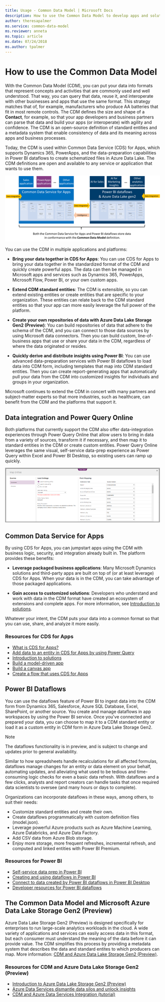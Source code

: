 ```yaml
---
title: Usage - Common Data Model | Microsoft Docs
description: How to use the Common Data Model to develop apps and solutions.
author: theresapalmer
ms.service: common-data-model
ms.reviewer: anneta
ms.topic: article
ms.date: 07/24/2018
ms.author: tpalmer
---
```


# How to use the Common Data Model

With the Common Data Model (CDM), you can put your data into formats that represent concepts and activities that are commonly used and well understood. That way, you can query that data, reuse it, and interoperate with other businesses and apps that use the same format. This strategy matches that of, for example, manufacturers who produce AA batteries that fit in most remote controls. The CDM defines the size and shape of a **Contact**, for example, so that your app developers and business partners can parse that data and build your apps (or interoperate) with agility and confidence. The CDM is an open-source definition of standard entities and a metadata system that enable consistency of data and its meaning across apps and business processes.

Today, the CDM is used within Common Data Service (CDS) for Apps, which supports Dynamics 365, PowerApps, and the data-preparation capabilities in Power BI dataflows to create schematized files in Azure Data Lake. The CDM definitions are open and available to any service or application that wants to use them.

![Common Data Model with CDS for Apps](media/cdm-with-cds.png "Common Data Model with CDS for Apps")

You can use the CDM in multiple applications and platforms:

- **Bring your data together in CDS for Apps**: You can use CDS for Apps to bring your data together in the standardized format of the CDM and quickly create powerful apps. The data can then be managed in Microsoft apps and services such as Dynamics 365, PowerApps, Microsoft Flow, Power BI, or your own custom apps.

- **Extend CDM standard entities**: The CDM is extensible, so you can extend existing entities or create entities that are specific to your organization. These entities can relate back to the CDM standard entities so that your app can more easily leverage the full power of the platform.

- **Create your own repositories of data with Azure Data Lake Storage Gen2 (Preview)**: You can build repositories of data that adhere to the schema of the CDM, and you can connect to those data sources by using Microsoft data connectors. Then you can build custom, line-of-business apps that use or share your data in the CDM, regardless of where the data originated or resides.

- **Quickly derive and distribute insights using Power BI**: You can use advanced data-preparation services with Power BI dataflows to load data into CDM form, including templates that map into CDM standard entities. Then you can create report-generating apps that automatically pull your data from the CDM into customized insights for individuals and groups in your organization.

Microsoft continues to extend the CDM in concert with many partners and subject-matter experts so that more industries, such as healthcare, can benefit from the CDM and the platforms that support it.

## Data integration and Power Query Online

Both platforms that currently support the CDM also offer data-integration experiences through Power Query Online that allow users to bring in data from a variety of sources, transform it if necessary, and then map it to standard entities in the CDM or create custom entities. Power Query Online leverages the same visual, self-service data-prep experience as Power Query within Excel and Power BI Desktop, so existing users can ramp up quickly.

![Map data with entities in CDM](media/cdm-map-entities.png "Map data with entities in CDM")

## Common Data Service for Apps

By using CDS for Apps, you can jumpstart apps using the CDM with business logic, security, and integration already built in. The platform provides these benefits:

- **Leverage packaged business applications**: Many Microsoft Dynamics solutions and third-party apps are built on top of (or at least leverage) CDS for Apps. When your data is in the CDM, you can take advantage of those packaged applications.

- **Gain access to customized solutions**: Developers who understand and work with data in the CDM format have created an ecosystem of extensions and complete apps. For more information, see [Introduction to solutions](https://docs.microsoft.com/powerapps/developer/common-data-service/introduction-solutions).

Whatever your intent, the CDM puts your data into a common format so that you can use, share, and analyze it more easily.

### Resources for CDS for Apps

- [What is CDS for Apps?](https://docs.microsoft.com/powerapps/maker/common-data-service/data-platform-intro)
- [Add data to an entity in CDS for Apps by using Power Query](https://docs.microsoft.com/powerapps/maker/common-data-service/data-platform-cds-newentity-pq)
- [Introduction to solutions](https://docs.microsoft.com/powerapps/developer/common-data-service/introduction-solutions)
- [Build a model-driven app](https://docs.microsoft.com/powerapps/maker/model-driven-apps/model-driven-app-overview)
- [Build a canvas app](https://docs.microsoft.com/powerapps/maker/canvas-apps/getting-started)
- [Create a flow that uses CDS for Apps](https://docs.microsoft.com/flow/common-data-model-intro)

## Power BI Dataflows

You can use the dataflows feature of Power BI to ingest data into the CDM form from Dynamics 365, Salesforce, Azure SQL Database, Excel, SharePoint, or another source. You create and manage dataflows in app workspaces by using the Power BI service. Once you've connected and prepared your data, you can choose to map it to a CDM standard entity or load it as a custom entity in CDM form in Azure Data Lake Storage Gen2.

> [!NOTE]
> The dataflows functionality is in preview, and is subject to change and updates prior to general availability.

Similar to how spreadsheets handle recalculations for all affected formulas, dataflows manage changes for an entity or data element on your behalf, automating updates, and alleviating what used to be tedious and time-consuming logic checks for even a basic data refresh. With dataflows and a few clicks, analysts and report creators can handle tasks that once required data scientists to oversee (and many hours or days to complete).

Organizations can incorporate dataflows in these ways, among others, to suit their needs:

- Customize standard entities and create their own.
- Create dataflows programmatically with custom definition files (model.json).
- Leverage powerful Azure products such as Azure Machine Learning, Azure Databricks, and Azure Data Factory.
- Add CSV data from Azure Blob storage.
- Enjoy more storage, more frequent refreshes, incremental refresh, and computed and linked entities with Power BI Premium.

### Resources for Power BI

- [Self-service data prep in Power BI](https://docs.microsoft.com/power-bi/service-dataflows-overview)
- [Creating and using dataflows in Power BI](https://docs.microsoft.com/power-bi/service-dataflows-create-use)
- [Connect to data created by Power BI dataflows in Power BI Desktop](https://docs.microsoft.com/power-bi/desktop-connect-dataflows)
- [Developer resources for Power BI dataflows](https://docs.microsoft.com/power-bi/service-dataflows-developer-resources)

## The Common Data Model and Microsoft Azure Data Lake Storage Gen2 (Preview)

Azure Data Lake Storage Gen2 (Preview) is designed specifically for enterprises to run large-scale analytics workloads in the cloud. A wide variety of applications and services can easily access data in this format, but each consumer must understand the meaning of the data before it can provide value. The CDM simplifies this process by providing a metadata system that describes the data and standard entites to which producers can map. More information: [CDM and Azure Data Lake Storage Gen2 (Preview)](data-lake.md).

### Resources for CDM and Azure Data Lake Storage Gen2 (Preview)

- [Introduction to Azure Data Lake Storage Gen2 (Preview)](https://docs.microsoft.com/azure/storage/blobs/data-lake-storage-introduction)
- [Azure Data Services dismantle data silos and unlock insights](https://aka.ms/cdmadsblog)
- [CDM and Azure Data Services Integration (tutorial)](https://github.com/Azure-Samples/cdm-azure-data-services-integration/blob/master/Tutorial/CDM-Azure-Data-Services-Integration-Tutorial.md)
